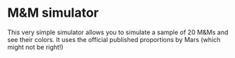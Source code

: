 # M&M simulator

This very simple simulator allows you to simulate a sample of 20 M&Ms and see their colors. It uses the official published proportions by Mars (which might not be right!)